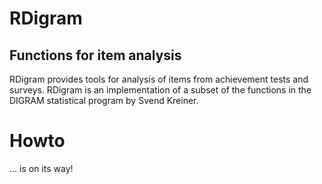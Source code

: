 # RDigram
## Functions for item analysis
RDigram provides tools for analysis of items from achievement tests and surveys.
RDigram is an implementation of a subset of the functions in the DIGRAM statistical program by Svend Kreiner.

# Howto
... is on its way!
